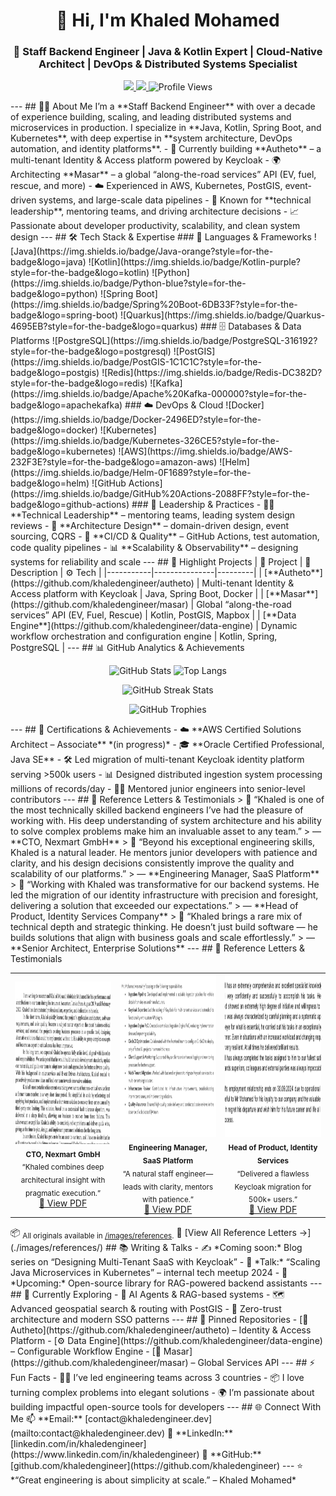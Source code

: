 <h1 align="center">👋 Hi, I'm Khaled Mohamed</h1> <h3 align="center">🚀 Staff Backend Engineer | Java & Kotlin Expert | Cloud-Native Architect | DevOps & Distributed Systems Specialist</h3> <p align="center"> <a href="https://www.linkedin.com/in/khaledengineer" target="_blank"> <img src="https://img.shields.io/badge/LinkedIn-Connect-blue?logo=linkedin&style=for-the-badge"> </a> <a href="mailto:contact@khaledengineer.dev" target="_blank"> <img src="https://img.shields.io/badge/Email-Contact%20Me-red?logo=gmail&style=for-the-badge"> </a> <img src="https://komarev.com/ghpvc/?username=khaledengineer&style=for-the-badge&color=blue" alt="Profile Views"> </p> --- ## 🧑‍🚀 About Me I’m a **Staff Backend Engineer** with over a decade of experience building, scaling, and leading distributed systems and microservices in production. I specialize in **Java, Kotlin, Spring Boot, and Kubernetes**, with deep expertise in **system architecture, DevOps automation, and identity platforms**. - 🔭 Currently building **Autheto** – a multi-tenant Identity & Access platform powered by Keycloak - 🌍 Architecting **Masar** – a global “along-the-road services” API (EV, fuel, rescue, and more) - ☁️ Experienced in AWS, Kubernetes, PostGIS, event-driven systems, and large-scale data pipelines - 🧭 Known for **technical leadership**, mentoring teams, and driving architecture decisions - 📈 Passionate about developer productivity, scalability, and clean system design --- ## 🛠️ Tech Stack & Expertise ### 🚀 Languages & Frameworks ![Java](https://img.shields.io/badge/Java-orange?style=for-the-badge&logo=java) ![Kotlin](https://img.shields.io/badge/Kotlin-purple?style=for-the-badge&logo=kotlin) ![Python](https://img.shields.io/badge/Python-blue?style=for-the-badge&logo=python) ![Spring Boot](https://img.shields.io/badge/Spring%20Boot-6DB33F?style=for-the-badge&logo=spring-boot) ![Quarkus](https://img.shields.io/badge/Quarkus-4695EB?style=for-the-badge&logo=quarkus) ### 🗄️ Databases & Data Platforms ![PostgreSQL](https://img.shields.io/badge/PostgreSQL-316192?style=for-the-badge&logo=postgresql) ![PostGIS](https://img.shields.io/badge/PostGIS-1C1C1C?style=for-the-badge&logo=postgis) ![Redis](https://img.shields.io/badge/Redis-DC382D?style=for-the-badge&logo=redis) ![Kafka](https://img.shields.io/badge/Apache%20Kafka-000000?style=for-the-badge&logo=apachekafka) ### ☁️ DevOps & Cloud ![Docker](https://img.shields.io/badge/Docker-2496ED?style=for-the-badge&logo=docker) ![Kubernetes](https://img.shields.io/badge/Kubernetes-326CE5?style=for-the-badge&logo=kubernetes) ![AWS](https://img.shields.io/badge/AWS-232F3E?style=for-the-badge&logo=amazon-aws) ![Helm](https://img.shields.io/badge/Helm-0F1689?style=for-the-badge&logo=helm) ![GitHub Actions](https://img.shields.io/badge/GitHub%20Actions-2088FF?style=for-the-badge&logo=github-actions) ### 🧭 Leadership & Practices - 🧑‍🏫 **Technical Leadership** – mentoring teams, leading system design reviews - 🧱 **Architecture Design** – domain-driven design, event sourcing, CQRS - 🧪 **CI/CD & Quality** – GitHub Actions, test automation, code quality pipelines - 📊 **Scalability & Observability** – designing systems for reliability and scale --- ## 🌟 Highlight Projects | 🚀 Project | 🧠 Description | ⚙️ Tech | |-----------|---------------|---------| | [**Autheto**](https://github.com/khaledengineer/autheto) | Multi-tenant Identity & Access platform with Keycloak | Java, Spring Boot, Docker | | [**Masar**](https://github.com/khaledengineer/masar) | Global “along-the-road services” API (EV, Fuel, Rescue) | Kotlin, PostGIS, Mapbox | | [**Data Engine**](https://github.com/khaledengineer/data-engine) | Dynamic workflow orchestration and configuration engine | Kotlin, Spring, PostgreSQL | --- ## 📊 GitHub Analytics & Achievements <p align="center"> <img src="https://github-readme-stats.vercel.app/api?username=khaledengineer&show_icons=true&theme=tokyonight&hide_border=true" alt="GitHub Stats" height="165"/> <img src="https://github-readme-stats.vercel.app/api/top-langs/?username=khaledengineer&layout=compact&theme=tokyonight&hide_border=true" alt="Top Langs" height="165"/> </p> <p align="center"> <img src="https://streak-stats.demolab.com/?user=khaledengineer&theme=tokyonight&hide_border=true" alt="GitHub Streak Stats"/> </p> <p align="center"> <img src="https://github-profile-trophy.vercel.app/?username=khaledengineer&theme=tokyonight&no-frame=true&margin-w=15" alt="GitHub Trophies"/> </p> --- ## 🧠 Certifications & Achievements - ☁️ **AWS Certified Solutions Architect – Associate** *(in progress)* - 🎓 **Oracle Certified Professional, Java SE** - 🛠️ Led migration of multi-tenant Keycloak identity platform serving >500k users - 📊 Designed distributed ingestion system processing millions of records/day - 🧑‍💻 Mentored junior engineers into senior-level contributors --- ## 📜 Reference Letters & Testimonials > 💬 “Khaled is one of the most technically skilled backend engineers I’ve had the pleasure of working with. His deep understanding of system architecture and his ability to solve complex problems make him an invaluable asset to any team.” > — **CTO, Nexmart GmbH** > 💬 “Beyond his exceptional engineering skills, Khaled is a natural leader. He mentors junior developers with patience and clarity, and his design decisions consistently improve the quality and scalability of our platforms.” > — **Engineering Manager, SaaS Platform** > 💬 “Working with Khaled was transformative for our backend systems. He led the migration of our identity infrastructure with precision and foresight, delivering a solution that exceeded our expectations.” > — **Head of Product, Identity Services Company** > 💬 “Khaled brings a rare mix of technical depth and strategic thinking. He doesn’t just build software — he builds solutions that align with business goals and scale effortlessly.” > — **Senior Architect, Enterprise Solutions** --- ## 📜 Reference Letters & Testimonials <table> <tr> <td align="center" width="33%"> <a href="./images/references/accenture-reference.png"> <img src="./images/references/thumbs/accenture-reference_thumb.png" alt="Reference letter - CTO, Nexmart GmbH" height="260"> </a> <br/> <sub><b>CTO, Nexmart GmbH</b><br/> “Khaled combines deep architectural insight with pragmatic execution.”</sub> <br/> <a href="./images/references/accenture-reference.png">📄 View PDF</a> </td> <td align="center" width="33%"> <a href="./images/references/Heycar-reference.png"> <img src="./images/references/thumbs/Heycar-reference_thumb.png" alt="Reference letter - Engineering Manager, SaaS Platform" height="260"> </a> <br/> <sub><b>Engineering Manager, SaaS Platform</b><br/> “A natural staff engineer—leads with clarity, mentors with patience.”</sub> <br/> <a href="./images/references/Heycar-reference.png">📄 View PDF</a> </td> <td align="center" width="33%"> <a href="./images/references/Oviva-reference.png"> <img src="./images/references/thumbs/oviva-reference_thumb.png" alt="Reference letter - Head of Product, Identity Services" height="260"> </a> <br/> <sub><b>Head of Product, Identity Services</b><br/> “Delivered a flawless Keycloak migration for 500k+ users.”</sub> <br/> <a href="./images/references/Oviva-reference.png">📄 View PDF</a> </td> </tr> </table> 📦 <sub>All originals available in <a href="./images/references/">/images/references</a>.</sub> 📄 [View All Reference Letters →](./images/references/) ## 📚 Writing & Talks - ✍️ *Coming soon:* Blog series on “Designing Multi-Tenant SaaS with Keycloak” - 🎤 *Talk:* “Scaling Java Microservices in Kubernetes” – internal tech meetup 2024 - 🧪 *Upcoming:* Open-source library for RAG-powered backend assistants --- ## 📅 Currently Exploring - 🤖 AI Agents & RAG-based systems - 🗺️ Advanced geospatial search & routing with PostGIS - 🔐 Zero-trust architecture and modern SSO patterns --- ## 📌 Pinned Repositories - [🔐 Autheto](https://github.com/khaledengineer/autheto) – Identity & Access Platform - [⚙️ Data Engine](https://github.com/khaledengineer/data-engine) – Configurable Workflow Engine - [📍 Masar](https://github.com/khaledengineer/masar) – Global Services API --- ## ⚡ Fun Facts - 🧑‍🏫 I’ve led engineering teams across 3 countries - 📦 I love turning complex problems into elegant solutions - 🌍 I’m passionate about building impactful open-source tools for developers --- ## 🌐 Connect With Me 📫 **Email:** [contact@khaledengineer.dev](mailto:contact@khaledengineer.dev) 💼 **LinkedIn:** [linkedin.com/in/khaledengineer](https://www.linkedin.com/in/khaledengineer) 🐙 **GitHub:** [github.com/khaledengineer](https://github.com/khaledengineer) --- ⭐️ *“Great engineering is about simplicity at scale.” – Khaled Mohamed*
